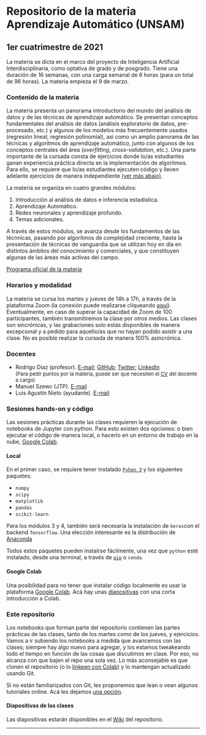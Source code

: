 # Repositorio de la materia Aprendizaje Automático (UNSAM)

## 1er cuatrimestre de 2021

La materia se dicta en el marco del proyecto de Inteligencia Artificial Interdisciplinaria, como optativa de grado y de posgrado. Tiene una duración de 16 semanas, con una carga semanal de 6 horas (para un total de 96 horas). La materia empieza el 9 de marzo.

### Contenido de la materia

La materia presenta un panorama introductorio del mundo del análisis de datos y de las técnicas de aprendizaje automático. Se presentan conceptos fundamentales del análisis de datos (análisis exploratorio de datos, pre-procesado, etc.) y algunos de los modelos más frecuentemente usados (regresión lineal, regresión polinomial), así como un amplio panorama de las técnicas y algoritmos de aprendizaje automático, junto con algunos de los conceptos centrales del área (*overfitting*, *cross-validation*, etc.). Una parte importante de la cursada consta de ejercicios donde lo/as estudiantes ganan experiencia práctica directa en la implementación de algoritmos. Para ello, se requiere que lo/as estudiantes ejecuten código y lleven adelante ejercicios de manera independiente [(ver más abajo)](#sesiones-hands-on-y-código).

La materia se organiza en cuatro grandes módulos:

1. Introducción al análisis de datos e inferencia estadística.
2. Aprendizaje Automático.
3. Redes neuronales y aprendizaje profundo.
4. Temas adicionales.

A través de estos módulos, se avanza desde los fundamentos de las técnnicas, pasando por algoritmos de complejidad creciente, hasta la presentación de técnicas de vanguardia que se utilizan hoy en día en distintos ámbitos del conocimiento y comerciales, y que constituyen algunas de las áreas más activas del campo.

[Programa oficial de la materia](docs/Programa_ML.pdf)

### Horarios y modalidad

La materia se cursa los martes y jueves de 14h a 17h, a través de la plataforma Zoom (la conexión puede realizarse cliqueando [aquí](https://zoom.us/j/98381392066?pwd=TDRtQ3lpeDBLZ3VoUUU2T3paUjVNdz09)). Eventualmente, en caso de superar la capacidad de Zoom de 100 participantes, también transmitiremos la clase por otros medios. Las clases son sincrónicas, y las grabaciones solo estás disponibles de manera excepcional y a pedido para aquello/as que no hayan podido asistir a una clase. No es posible realizar la cursada de manera 100% asincrónica.

### Docentes

* Rodrigo Díaz (profesor). [E-mail](mailto:rdiaz@unsam.edu.ar); [GitHub](https://github.com/exord); [Twitter](www.twitter.com/RDextrasolar); [LinkedIn](https://www.linkedin.com/in/rodrigofdiaz)</br><font size=2>(Para pedir puntos por la materia, puede ser que necesiten el [CV](docs/cv_RFDiaz_spa.pdf) del docente a cargo)</font>
* Manuel Szewc (JTP). [E-mail](mailto:mszewc@unsam.edu.ar)
* Luis Agustín Nieto (ayudante). [E-mail](mailto:agustinnieto@gmail.com)

### Sesiones hands-on y código

Las sesiones prácticas durante las clases requieren la ejecución de notebooks de Jupyter con python. Para esto existen dos opciones: o bien ejecutar el código de manera local, o hacerlo en un entorno de trabajo en la nube, [Google Colab](https://colab.research.google.com).

#### Local
En el primer caso, se requiere tener instalado [`Pyhon 3`](https://www.python.org/) y los siguientes paquetes:
* `numpy`
* `scipy`
* `matplotlib`
* `pandas`
* `scikit-learn`

Para los módulos 3 y 4, también será necesaria la instalación de `keras`con el backend `Tensorflow`. Una elección interesante es la distribución de [Anaconda](https://www.anaconda.com/products/individual)

Todos estos paquetes pueden instalrse fácilmente, una vez que `python` esté instalado, desde una terminal, a través de [`pip`](https://packaging.python.org/tutorials/installing-packages/#use-pip-for-installing) o `conda`.

#### Google Colab

Una posibilidad para no tener que instalar código localmente es usar la plataforma [Google Colab](https://colab.research.google.com). Acá hay unas [diapositivas](https://drive.google.com/file/d/1QfcxTrgpElsFVkpLeImfKnxc2EJzZg2J/view) con una corta introducción a Colab.

### Este repositorio

Los notebooks que forman parte del repositorio contienen las partes prácticas de las clases, tanto de los martes como de los jueves, y ejercicios. Vamos a ir subiendo los notebooks a medida que avancemos con las clases; siempre hay algo nuevo para agregar, y los estamos tweakeando todo el tiempo en función de las cosas que discutimos en clase. Por eso, no alcanza con que bajen el repo una sola vez. Lo más aconsejable es que clonen el repositorio (o lo [linkeen con Colab](https://drive.google.com/file/d/1QfcxTrgpElsFVkpLeImfKnxc2EJzZg2J/view)) y lo mantengan actualizado usando Git. 

Si no están familiarizados con Git, les proponemos que lean o vean algunos tutoriales online. Acá les dejamos [una opción](https://www.youtube.com/watch?t=139&v=PvB5VFqJz0M&feature=youtu.be).


#### Diapositivas de las clases

Las diapositivas estarán disponibles en el [Wiki](https://github.com/IAI-UNSAM/ML_UNSAM/wiki) del repositorio.

---
